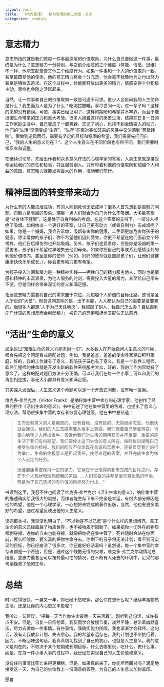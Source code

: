 ```yaml
---
layout: post
title:  《精力管理》  精力管理的第三维度：意志
categories: reading
---
```


# 意志精力

意志所指的就是我们做每一件事最深层的价值取向，为什么自己要做这一件事，最终是为什么？意志精力十分特别，与之前介绍过的三个维度（体能、情感、思维）不一样，他能支配掌管其他三个维度行为。如果一件事和一个人的价值取向一致，甚至能圆梦他的使命，他的意志精力将会十分充足，他会毫不犹豫地为之付出努力甚至是牺牲去追求。在这个过程中，体能能释放出更多的精力，情感变得十分积极主动，思维也会随之活跃起来。

当然，让一件事和自己的价值取向一致是可遇不可求。更少人会自问我的人生使命是什么？我生而为人是为了什么？吃喝拉撒睡，享尽世间一切，过一辈子吗？这样的愿望没有错误。可惜，事实已经证明了，这样的期盼和希望并不牢靠，而且不能抵御生命带来的压力和重大考验。很多人抱着这样的愿景生活，结果在日复一日的工作家庭生活中，自己变成了一部机器，忘记了初心，也找不到全情投入的动力。他们的“生活”渐渐变成“生存”，“生存”在面对突如其来的风暴中又沦落到“苟延残喘”。要做到逆风而行，需要有坚定的目标和稳固的希望，我们需要先问问自己，“我的人生的意义何在？”。这个人生意义在不同阶段也有所不同，我们需要时常反省和调整。

在继续讨论前，先给出作者和众多意义疗法的心理学家的答案，人类生来就是接受命运给我们的责任和检验，并且服务别人。只有带着利他的价值取向和超越个人利益的意图，意志精力就能发挥最大的作用，推动我们前行。

# 精神层面的转变带来动力

为什么有的人能戒烟成功，有的人则到死也无法戒掉？很多人首先想到是自制力问题。自制力是表层的形象。深层一点人们就会为自己为什么不吸烟。大多数答案是“对身体不健康”。这是处于自身利益的考虑。在这个答案的支持下，一部分人拒绝了吸烟。如何给出一个更好的答案，让自己更有动力（或者自制力）去戒烟呢？如果，你是一个妈妈，我会告诉你，吸烟有害你的健康，二手烟更加危害你孩子的健康，你深爱你的孩子们，你不希望他们因此受害，你更不希望在他们面前立个坏榜样，他们日后模仿你也开始吸烟。另外，孩子们也爱着你，但是你是吸烟的第一受害者，孩子们不希望过早地失去他们母亲。如果你把自己的事联系到感情深处的利他价值取向，甚至是你的使命（例如，妈妈的使命就是照顾孩子们，让他们健健康康快快乐乐成长。），你会更有动力更有希望。

为孩子投入时间和精力是一种精神实践——牺牲自己的精力服务他人，同时也是情感和精神的丰富源泉，为他人服务的时刻，需要投入大量的精力，甚至给自己带来不便，但是同样会带来深切的意义和满足感。

拓展意志精力需要将自己的需求置于次位，为超越个人价值的目标让路。这也是圣人所说的“大爱”。但具讽刺意味的是，出于本能，人人都认为自己的需要是最要紧的，而很多人都想“人不为己天诛地灭”，我照顾了别人，我自己怎么办？自私自利斤斤计较的思想反而会削弱精力，被自己的恐惧和担忧支配住无法前行。


# “活出”生命的意义

尼采说过“知晓生命的意义方能忍耐一切”。大多数人在开始自问人生意义的时候，都会先把这个问题看成是配对题，例如，我是爸爸，爸爸的使命养家糊口照料家庭，好的，我的工作就有了意义，我陪孩子玩也有了意义。我是一个软件工程师，软件工程师的使命就是开发出新的软件系统服务大众，好的，我的工作内容就有了意义了。这样的配对题目方法十分正确，可以让我们在每一件小事上可以和我们的角色相连接，事无大小都具有意义和满足感。

其实深入发掘后，人生意义这个命题可以是一个开放式问题，没有唯一答案。

维克多·弗兰克尔（Viktor Frankl）是纳粹集中营中幸存的心理学家，他创作了经典的巨作《活出生命的意义》，书中记述了他在集中营里的苦难，也提出了意义心理疗法，帮助很多集中营的幸存者恢复心理健康，他在书中总结道：

> 生而没有意义的人是痛苦的，没有目标、没有目的、无需继续忍受。他很快就会迷失。我们的人生态度需要从根本上转变。我们既要自己学着转变，也要向绝望之人伸出援手，告诉他我们对生活的期待其实并不重要，重要的是生活于我们有何期望。我们要停止追问生命的意义所在，每时每刻提醒自己接受生命的检视。我们的回应不仅体现在言语和冥想中，还要贯穿我们的行为举止。生命的终极意义是担起责任，找寻难题的答案，并且完成生命为每个人设定的任务。

> 思维健康需要保持一定的张力，它存在于已取得的和未完成的目标之间，存在于个人现状和理想自我的差距……人们需要的并非是毫无紧张感的环境，而是为了自己选择的有价值的目标努力付出。​”

书读到这里，我忍不住也阅读了维克多·弗兰克尔《活出生命的意义》，纳粹集中营的描述确实给我很大的震撼，而作者能生存下来不完全是幸运，有很大部分原因是他的希望，他是一个心理学家，一心想把未完成的著作出版，当然，他也有更多美好的希望，通过希望反映出他的人生意义。

读完那本书，我渐渐也明白了，“不以物喜不以己悲”是个什么样的思想境界。真正生命的意义已经超越了物质世界，也不被物质所限制了。如果把你一切外在的物质都剥夺掉，连你的自由也剥夺掉，就像把你扔在集中营了，死神随时会站在你面前，要么吓唬你，要么真的把你生命夺去，你剩下的日子将无法计划，看不到可实现的目标，你已经崩溃了很多次，你还能好好活着吗？虽然说，每一个集中营的幸存者都是一个奇迹，但是，通过这个残酷无情的灾难，维克多·弗兰克尔动情地总结道，意志力量甚至可以扭转最可怕的情况，在不断有人死去的环境中，尼采的那句话挽救了他的生命。

# 总结

时间过得很快，一晃又一年，你已经不愁吃穿，那么你在想什么呢？继续丰富物质生活，还是让你的内心更加丰盈呢？

我听过一句建议，“把每一天当作你生命最后一天来活着”。刚听到这句话，或许有点不安。但是，日复一日细想着，我反而学会放慢节奏，淡然平静，总带着幽默喜乐，尽力去做每一件事情。有些事情，我确实能力所限，我也渐渐学会释怀。这句话，没有让我放弃计划、失去信心。我的希望永远存在，我的计划也不断执行着。因为，不断回味这句话，我真真切切找到了自己的初心，也就是人生意义。我的意义是内在的，不取决于某个短期或长期目标，什么去哪里玩，吃什么，做什么事。而是，在每一件小事大事的过程中，我已经在实现自己的人生价值和意义。

没有任何事情比死亡来得更糟糕，但是，如果真的来了，你能坦然面对吗？满足地接受这一天，为自己的生命教上一份满意的答卷，为自己的人生意义加封盖印。

愿君
<!--stackedit_data:
eyJoaXN0b3J5IjpbLTU0NjE4OTI3OCwtODU3NTQ1MDU2LC0zNj
M5MjI5NCwxMjk1MjYyNTc0LDE0MzU5MzY1OTRdfQ==
-->
